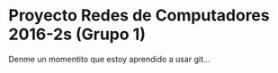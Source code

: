 # Proyecto Redes de Computadores 2016-2s (Grupo 1)

Denme un momentito que estoy aprendido a usar git...
